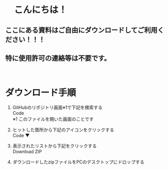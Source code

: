 # 　こんにちは！
## ここにある資料はご自由にダウンロードしてご利用ください！！！
## 特に使用許可の連絡等は不要です。
<br>

# ダウンロード手順
1. GitHubのリポジトリ画面※1で下記を検索する<br>
Code<br>
※1 このファイルを開いた画面のことです

2. ヒットした箇所から下記のアイコンをクリックする<br>
Code ▼

3. 表示されたリストから下記をクリックする<br>
Download ZIP

4. ダウンロードしたzipファイルをPCのデスクトップにドロップする